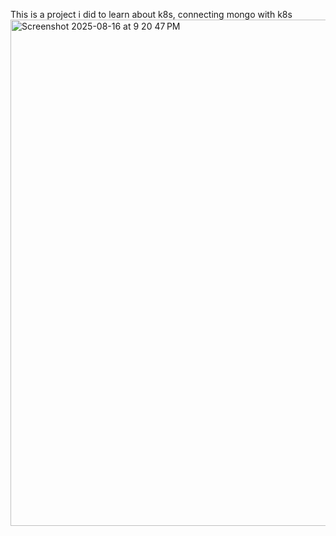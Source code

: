 This is a project i did to learn about k8s,
connecting mongo with k8s
<img width="1440" height="810" alt="Screenshot 2025-08-16 at 9 20 47 PM" src="https://github.com/user-attachments/assets/4873f1c5-0aa8-4f5d-b787-e015703bdfb0" />
